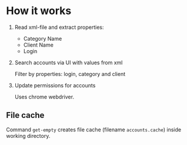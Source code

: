 # How it works

1. Read xml-file and extract properties:

    - Category Name
    - Client Name
    - Login

2. Search accounts via UI with values from xml

   Filter by properties: login, category and client

3. Update permissions for accounts

   Uses chrome webdriver.

## File cache

Command `get-empty` creates file cache (filename `accounts.cache`) inside working directory.

